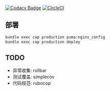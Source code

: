 [![Codacy Badge](https://api.codacy.com/project/badge/Grade/43de7e8c15ca45d798a79cd9afdb1ff8)](https://app.codacy.com/app/icbd/secretube.com?utm_source=github.com&utm_medium=referral&utm_content=icbd/secretube.com&utm_campaign=Badge_Grade_Settings)
[![CircleCI](https://circleci.com/gh/icbd/secretube.com/tree/master.svg?style=svg)](https://circleci.com/gh/icbd/secretube.com/tree/master)

## 部署

```bash
bundle exec cap production puma:nginx_config
bundle exec cap production deploy
```

## TODO

  - 异常收集: rollbar
  - 测试覆盖: simplecov
  - 代码规范: rubocop
